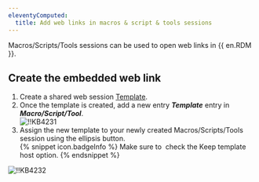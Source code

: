 ```yaml
---
eleventyComputed:
  title: Add web links in macros & script & tools sessions
---
```

Macros/Scripts/Tools sessions can be used to open web links in {{ en.RDM }}.

## Create the embedded web link

1. Create a shared web session [Template](/rdm/windows/commands/file/templates/creating-templates/).
1. Once the template is created, add a new entry ***Template*** entry in ***Macro/Script/Tool***.  
![!!KB4231](https://webdevolutions.azureedge.net/docs/en/kb/KB4231.png)
1. Assign the new template to your newly created Macros/Scripts/Tools session using the ellipsis button.  
{% snippet icon.badgeInfo %}
Make sure to  check the Keep template host option.
{% endsnippet %}

![!!KB4232](https://webdevolutions.azureedge.net/docs/en/kb/KB4232.png)
